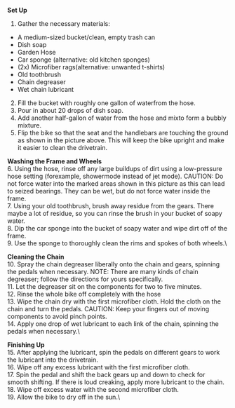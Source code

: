 **Set Up**
1. Gather the necessary materials:
* A medium-sized bucket/clean, empty trash can
* Dish soap
* Garden Hose
* Car sponge (alternative: old kitchen sponges)
* (2x) Microfiber rags(alternative: unwanted t-shirts)
* Old toothbrush
* Chain degreaser
* Wet chain lubricant

2. Fill the bucket with roughly one gallon of waterfrom the hose.
3. Pour in about 20 drops of dish soap.
4. Add another half-gallon of water from the hose and mixto form a bubbly mixture.
5. Flip the bike so that the seat and the handlebars are touching the ground as shown in the picture above. This will keep the bike upright and make it easier to clean the drivetrain.

**Washing the Frame and Wheels**\
6. Using the hose, rinse off any large buildups of dirt using a low-pressure hose setting (forexample, showermode instead of jet mode). CAUTION: Do not force water into the marked areas shown in this picture as this can lead to seized bearings. They can be wet, but do not force water inside the frame.\
7. Using your old toothbrush, brush away residue from the gears. There maybe a lot of residue, so you can rinse the brush in your bucket of soapy water.\
8. Dip the car sponge into the bucket of soapy water and wipe dirt off of the frame.\
9. Use the sponge to thoroughly clean the rims and spokes of both wheels.\

**Cleaning the Chain**\
10. Spray the chain degreaser liberally onto the chain and gears, spinning the pedals when necessary. NOTE: There are many kinds of chain degreaser; follow the directions for yours specifically.\
11. Let the degreaser sit on the components for two to five minutes.\
12. Rinse the whole bike off completely with the hose\
13. Wipe the chain dry with the first microfiber cloth. Hold the cloth on the chain and turn the pedals. CAUTION: Keep your fingers out of moving components to avoid pinch points.\
14. Apply one drop of wet lubricant to each link of the chain, spinning the pedals when necessary.\

**Finishing Up**\
15. After applying the lubricant, spin the pedals on different gears to work the lubricant into the drivetrain.\
16. Wipe off any excess lubricant with the first microfiber cloth.\
17. Spin the pedal and shift the back gears up and down to check for smooth shifting. If there is loud creaking, apply more lubricant to the chain.\
18. Wipe off excess water with the second microfiber cloth.\
19. Allow the bike to dry off in the sun.\
